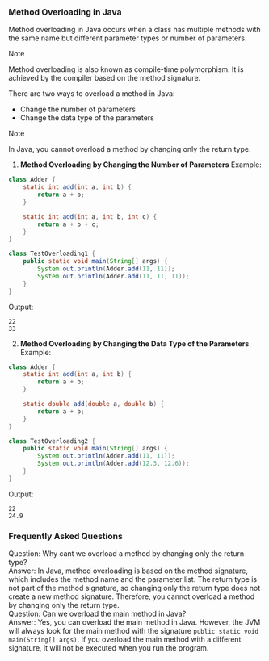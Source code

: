 ### Method Overloading in Java

Method overloading in Java occurs when a class has multiple methods with the same name but different parameter types or number of parameters.
> [!NOTE]
> Method overloading is also known as compile-time polymorphism. It is achieved by the compiler based on the method signature.

There are two ways to overload a method in Java:
- Change the number of parameters
- Change the data type of the parameters
> [!NOTE]
> In Java, you cannot overload a method by changing only the return type.

1. **Method Overloading by Changing the Number of Parameters**
Example: 
```java
class Adder {
    static int add(int a, int b) {
        return a + b;
    }

    static int add(int a, int b, int c) {
        return a + b + c;
    }
}

class TestOverloading1 {
    public static void main(String[] args) {
        System.out.println(Adder.add(11, 11));
        System.out.println(Adder.add(11, 11, 11));
    }
}
```
Output:
```
22
33
```
2. **Method Overloading by Changing the Data Type of the Parameters**
Example:
```java
class Adder {
    static int add(int a, int b) {
        return a + b;
    }

    static double add(double a, double b) {
        return a + b;
    }
}

class TestOverloading2 {
    public static void main(String[] args) {
        System.out.println(Adder.add(11, 11));
        System.out.println(Adder.add(12.3, 12.6));
    }
}
```
Output:
```
22
24.9
```

### Frequently Asked Questions
Question: Why cant we overload a method by changing only the return type?  
Answer: In Java, method overloading is based on the method signature, which includes the method name and the parameter list. The return type is not part of the method signature, so changing only the return type does not create a new method signature. Therefore, you cannot overload a method by changing only the return type.  
Question: Can we overload the main method in Java?  
Answer: Yes, you can overload the main method in Java. However, the JVM will always look for the main method with the signature `public static void main(String[] args)`. If you overload the main method with a different signature, it will not be executed when you run the program.
